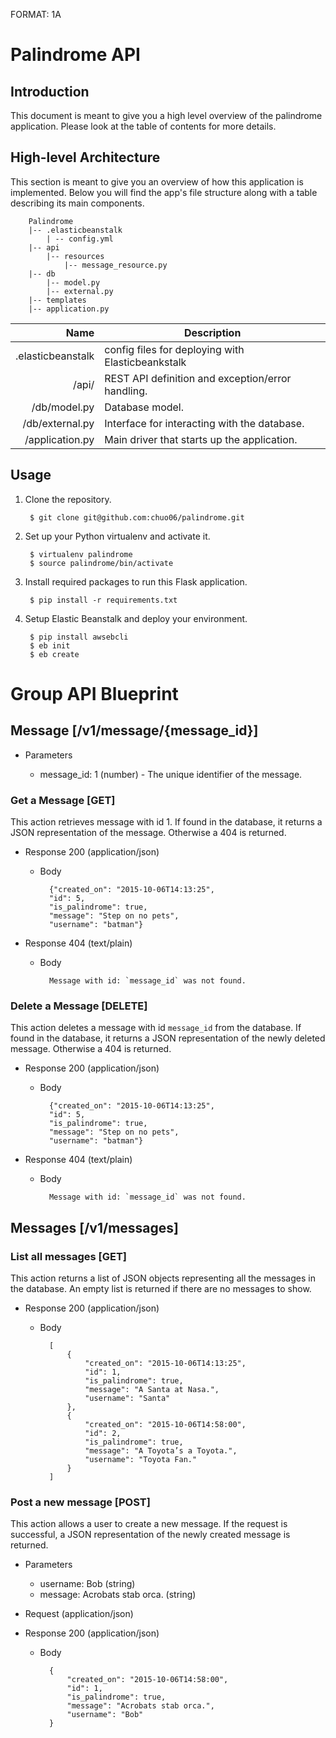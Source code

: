 FORMAT: 1A

# Palindrome API

## Introduction
This document is meant to give you a high level overview of the palindrome application. Please look at the table of contents for more details.

## High-level Architecture
This section is meant to give you an overview of how this application is implemented. Below you will find the app's file structure along with a table describing its main components.

        Palindrome
        |-- .elasticbeanstalk
            | -- config.yml
        |-- api
            |-- resources
                |-- message_resource.py
        |-- db
            |-- model.py
            |-- external.py
        |-- templates
        |-- application.py


Name | Description
-----:| -------------
 .elasticbeanstalk | config files for deploying with Elasticbeankstalk
/api/ | REST API definition and exception/error handling.
/db/model.py | Database model.
/db/external.py | Interface for interacting with the database.
/application.py | Main driver that starts up the application.


## Usage

1. Clone the repository.

        $ git clone git@github.com:chuo06/palindrome.git
2. Set up your Python virtualenv and activate it.

        $ virtualenv palindrome
        $ source palindrome/bin/activate

3. Install required packages to run this Flask application.

        $ pip install -r requirements.txt
4. Setup Elastic Beanstalk and deploy your environment.

        $ pip install awsebcli
        $ eb init
        $ eb create

# Group API Blueprint

## Message [/v1/message/{message_id}]

+ Parameters

    + message_id: 1 (number) - The unique identifier of the message.


### Get a Message [GET]
This action retrieves message with id 1. If found in the database, it returns a JSON representation of the message. Otherwise a 404 is returned.

+ Response 200 (application/json)

    + Body

            {"created_on": "2015-10-06T14:13:25",
            "id": 5,
            "is_palindrome": true,
            "message": "Step on no pets",
            "username": "batman"}

+ Response 404 (text/plain)

    + Body

            Message with id: `message_id` was not found.

### Delete a Message [DELETE]
This action deletes a message with id `message_id` from the database. If found in the database, it returns a JSON representation of the newly deleted message. Otherwise a 404 is returned.

+ Response 200 (application/json)

    + Body

            {"created_on": "2015-10-06T14:13:25",
            "id": 5,
            "is_palindrome": true,
            "message": "Step on no pets",
            "username": "batman"}

+ Response 404 (text/plain)

    + Body

            Message with id: `message_id` was not found.


## Messages [/v1/messages]

### List all messages [GET]
This action returns a list of JSON objects representing all the messages in the database. An empty list is returned if there are no messages to show.

+ Response 200 (application/json)

    + Body

            [
                {
                    "created_on": "2015-10-06T14:13:25",
                    "id": 1,
                    "is_palindrome": true,
                    "message": "A Santa at Nasa.",
                    "username": "Santa"
                },
                {
                    "created_on": "2015-10-06T14:58:00",
                    "id": 2,
                    "is_palindrome": true,
                    "message": "A Toyota’s a Toyota.",
                    "username": "Toyota Fan."
                }
            ]


### Post a new message [POST]
This action allows a user to create a new message. If the request is successful, a JSON representation of the newly created message is returned.

+ Parameters

    + username: Bob (string)
    + message: Acrobats stab orca. (string)

+ Request (application/json)

+ Response 200 (application/json)

    + Body

            {
                "created_on": "2015-10-06T14:58:00",
                "id": 1,
                "is_palindrome": true,
                "message": "Acrobats stab orca.",
                "username": "Bob"
            }
